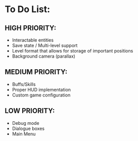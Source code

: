 # To Do List: #

## HIGH PRIORITY: ##
* Interactable entities
* Save state / Multi-level support
* Level format that allows for storage of important positions
* Background camera (parallax)

## MEDIUM PRIORITY: ##
* Buffs/Skills
* Proper HUD implementation
* Custom game configuration

## LOW PRIORITY: ##
* Debug mode
* Dialogue boxes
* Main Menu